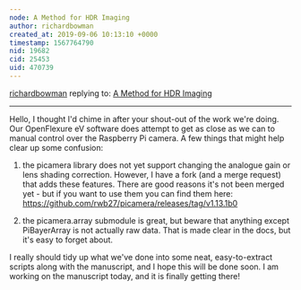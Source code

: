 ```yaml
---
node: A Method for HDR Imaging
author: richardbowman
created_at: 2019-09-06 10:13:10 +0000
timestamp: 1567764790
nid: 19682
cid: 25453
uid: 470739
---
```




[richardbowman](../profile/richardbowman) replying to: [A Method for HDR Imaging](../notes/jenjimah/06-12-2019/a-method-for-hdr-imaging)

----
Hello, I thought I'd chime in after your shout-out of the work we're doing.  Our OpenFlexure eV software does attempt to get as close as we can to manual control over the Raspberry Pi camera.  A few things that might help clear up some confusion:

1. the picamera library does not yet support changing the analogue gain or lens shading correction.  However, I have a fork (and a merge request) that adds these features.  There are good reasons it's not been merged yet - but if you want to use them you can find them here:
https://github.com/rwb27/picamera/releases/tag/v1.13.1b0

2. the picamera.array submodule is great, but beware that anything except PiBayerArray is not actually raw data.  That is made clear in the docs, but it's easy to forget about.

I really should tidy up what we've done into some neat, easy-to-extract scripts along with the manuscript, and I hope this will be done soon.  I am working on the manuscript today, and it is finally getting there!